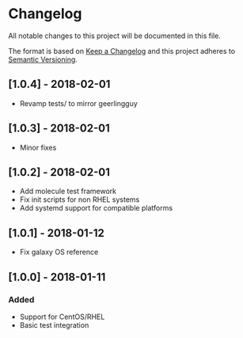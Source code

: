 # Changelog
All notable changes to this project will be documented in this file.

The format is based on [Keep a Changelog](http://keepachangelog.com/en/1.0.0/)
and this project adheres to [Semantic Versioning](http://semver.org/spec/v2.0.0.html).

## [1.0.4] - 2018-02-01
- Revamp tests/ to mirror geerlingguy

## [1.0.3] - 2018-02-01
- Minor fixes

## [1.0.2] - 2018-02-01
- Add molecule test framework
- Fix init scripts for non RHEL systems
- Add systemd support for compatible platforms

## [1.0.1] - 2018-01-12
- Fix galaxy OS reference

## [1.0.0] - 2018-01-11
### Added
- Support for CentOS/RHEL
- Basic test integration

